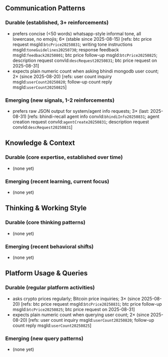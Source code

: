 ## Communication Patterns
### Durable (established, 3+ reinforcements)
- prefers concise (<50 words) whatsapp-style informal tone, all lowercase, no emojis; 6× (stable since 2025-08-15) [refs: btc price request msgId:`btcPrice20250831`; writing tone instructions msgId:`toneGuidelines20250730`; response feedback msgId:`feedback20250801`; btc price follow-up msgId:`btcPrice20250825`; description request convId:`descRequest20250831`; btc price request on 2025-08-31]
- expects plain numeric count when asking bhindi mongodb user count; 2× (since 2025-08-20) [refs: user count inquiry msgId:`userCount20250820`; follow-up count reply msgId:`userCount20250825`]

### Emerging (new signals, 1-2 reinforcements)
- prefers raw JSON output for system/agent info requests; 3× (last: 2025-08-31) [refs: bhindi-recall agent info convId:`bhindiInfo20250831`; agent creation request convId:`agentCreate20250831`; description request convId:`descRequest20250831`]

## Knowledge & Context
### Durable (core expertise, established over time)
- (none yet)

### Emerging (recent learning, current focus)
- (none yet)

## Thinking & Working Style
### Durable (core thinking patterns)
- (none yet)

### Emerging (recent behavioral shifts)
- (none yet)

## Platform Usage & Queries
### Durable (regular platform activities)
- asks crypto prices regularly; Bitcoin price inquiries; 3× (since 2025-08-20) [refs: btc price request msgId:`btcPrice20250831`; btc price follow-up msgId:`btcPrice20250825`; btc price request on 2025-08-31]
- expects plain numeric count when querying user count; 2× (since 2025-08-20) [refs: user count inquiry msgId:`userCount20250820`; follow-up count reply msgId:`userCount20250825`]

### Emerging (new query patterns)
- (none yet)